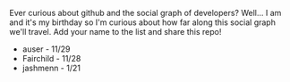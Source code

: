 Ever curious about github and the social graph of developers? Well... I am and it's my birthday so I'm curious about how far along this social graph we'll travel. Add your name to the list and share this repo!

- auser - 11/29
- Fairchild - 11/28
- jashmenn - 1/21
